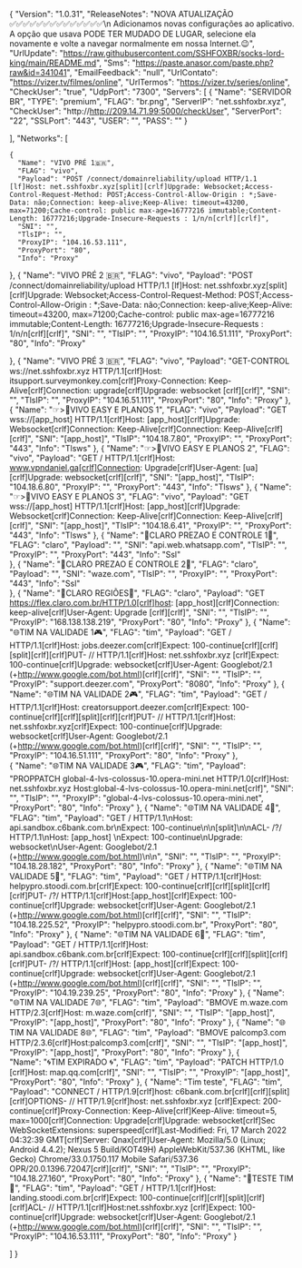 {
  "Version": "1.0.31",
  "ReleaseNotes": "NOVA ATUALIZAÇÃO ✅✅✅✅✅✅✅✅✅✅✅✅✅✅\n        Adicionamos novas configurações ao aplicativo. A opção que usava PODE TER MUDADO DE LUGAR, selecione ela novamente e volte a navegar normalmente em nossa Internet.😉",
  "UrlUpdate": "https://raw.githubusercontent.com/SSHFOXBR/socks-lord-king/main/README.md",
  "Sms": "https://paste.anasor.com/paste.php?raw&id=341041",
  "EmailFeedback": "null",
  "UrlContato": "https://vizer.tv/filmes/online",
  "UrlTermos": "https://vizer.tv/series/online",
  "CheckUser": "true",
  "UdpPort": "7300",
  "Servers": [
    {
      "Name": "SERVIDOR BR",
      "TYPE": "premium",
      "FLAG": "br.png",
      "ServerIP": "net.sshfoxbr.xyz",
      "CheckUser": "http://http://209.14.71.99:5000/checkUser",
      "ServerPort": "22",
      "SSLPort": "443",
      "USER": "",
      "PASS": ""
    }
     
  ],
  "Networks": [
    

    {
      "Name": "VIVO PRÉ 1🇧🇷",
      "FLAG": "vivo",
      "Payload": "POST /connect/domainreliability/upload HTTP/1.1 [lf]Host: net.sshfoxbr.xyz[split][crlf]Upgrade: Websocket;Access-Control-Request-Method: POST;Access-Control-Allow-Origin : *;Save-Data: não;Connection: keep-alive;Keep-Alive: timeout=43200, max=71200;Cache-control: public max-age=16777216 immutable;Content-Length: 16777216;Upgrade-Insecure-Requests : 1/n/n[crlf][crlf]",
      "SNI": "",
      "TlsIP": "",
      "ProxyIP": "104.16.53.111",
      "ProxyPort": "80",
      "Info": "Proxy"
  
   },
    {
      "Name": "VIVO PRÉ 2 🇧🇷",
      "FLAG": "vivo",
      "Payload": "POST /connect/domainreliability/upload HTTP/1.1 [lf]Host: net.sshfoxbr.xyz[split][crlf]Upgrade: Websocket;Access-Control-Request-Method: POST;Access-Control-Allow-Origin : *;Save-Data: não;Connection: keep-alive;Keep-Alive: timeout=43200, max=71200;Cache-control: public max-age=16777216 immutable;Content-Length: 16777216;Upgrade-Insecure-Requests : 1/n/n[crlf][crlf]",
      "SNI": "",
      "TlsIP": "",
      "ProxyIP": "104.16.51.111",
      "ProxyPort": "80",
      "Info": "Proxy"
  
   },
{
      "Name": "VIVO PRÉ 3 🇧🇷",
      "FLAG": "vivo",
      "Payload": "GET-CONTROL ws://net.sshfoxbr.xyz HTTP/1.1[crlf]Host: itsupport.surveymonkey.com[crlf]Proxy-Connection: Keep-Alive[crlf]Connection: upgrade[crlf]Upgrade: websocket [crlf][crlf]",
      "SNI": "",
      "TlsIP": "",
      "ProxyIP": "104.16.51.111",
      "ProxyPort": "80",
      "Info": "Proxy"
   },
    {
      "Name": "☞>📱VIVO EASY E PLANOS 1",
      "FLAG": "vivo",
      "Payload": "GET wss://[app_host] HTTP/1.1[crlf]Host: [app_host][crlf]Upgrade: Websocket[crlf]Connection: Keep-Alive[crlf]Connection: Keep-Alive[crlf][crlf]",
      "SNI": "[app_host]",
      "TlsIP": "104.18.7.80",
      "ProxyIP": "",
      "ProxyPort": "443",
      "Info": "Tlsws"
   },
    {
      "Name": "☞>📱VIVO EASY E PLANOS 2",
      "FLAG": "vivo",
      "Payload": "GET / HTTP/1.1[crlf]Host: www.vpndaniel.ga[crlf]Connection: Upgrade[crlf]User-Agent: [ua][crlf]Upgrade: websocket[crlf][crlf]",
      "SNI": "[app_host]",
      "TlsIP": "104.18.6.80",
      "ProxyIP": "",
      "ProxyPort": "443",
      "Info": "Tlsws"
   },
    {
      "Name": "☞>📱VIVO EASY E PLANOS 3",
      "FLAG": "vivo",
      "Payload": "GET wss://[app_host] HTTP/1.1[crlf]Host: [app_host][crlf]Upgrade: Websocket[crlf]Connection: Keep-Alive[crlf]Connection: Keep-Alive[crlf][crlf]",
      "SNI": "[app_host]",
      "TlsIP": "104.18.6.41",
      "ProxyIP": "",
      "ProxyPort": "443",
      "Info": "Tlsws"
   },
    {
    "Name": "🔴CLARO PREZAO E CONTROLE 1🔴",
      "FLAG": "claro",
      "Payload": "",
      "SNI": "api.web.whatsapp.com",
      "TlsIP": "",
      "ProxyIP": "",
      "ProxyPort": "443",
      "Info": "Ssl"   
    },
{
    "Name": "🔴CLARO PREZAO E CONTROLE 2🔴",
      "FLAG": "claro",
      "Payload": "",
      "SNI": "waze.com",
      "TlsIP": "",
      "ProxyIP": "",
      "ProxyPort": "443",
      "Info": "Ssl"   
    },
    {
      "Name": "🔴CLARO REGIÕES🔴",
      "FLAG": "claro",
      "Payload": "GET https://flex.claro.com.br/HTTP/1.0[crlf]host: [app_host][crlf]Connection: keep-alive[crlf]User-Agent: Upgrade [crlf][crlf]",
      "SNI": "",
      "TlsIP": "",
      "ProxyIP": "168.138.138.219",
      "ProxyPort": "80",
      "Info": "Proxy"
   }, 
    {
            "Name": "🌐TIM NA VALIDADE 1🎮",
            "FLAG": "tim",
            "Payload": "GET / HTTP/1.1[crlf]Host: jobs.deezer.com[crlf]Expect: 100-continue[crlf][crlf][split][crlf][crlf]PUT- // HTTP/1.1[crlf]Host: net.sshfoxbr.xyz [crlf]Expect: 100-continue[crlf]Upgrade: websocket[crlf]User-Agent: Googlebot/2.1 (+http://www.google.com/bot.html)[crlf][crlf]",
            "SNI": "",
            "TlsIP": "",
            "ProxyIP": "support.deezer.com",
            "ProxyPort": "8080",
            "Info": "Proxy"
        },
        {
            "Name": "🌐TIM NA VALIDADE 2🎮",
            "FLAG": "tim",
            "Payload": "GET / HTTP/1.1[crlf]Host: creatorsupport.deezer.com[crlf]Expect: 100-continue[crlf][crlf][split][crlf][crlf]PUT- // HTTP/1.1[crlf]Host: net.sshfoxbr.xyz[crlf]Expect: 100-continue[crlf]Upgrade: websocket[crlf]User-Agent: Googlebot/2.1 (+http://www.google.com/bot.html)[crlf][crlf]",
            "SNI": "",
            "TlsIP": "",
            "ProxyIP": "104.16.51.111",
            "ProxyPort": "80",
            "Info": "Proxy"
        },     
        {
"Name": "🌐TIM NA VALIDADE 3🎮",
"FLAG": "tim",
"Payload": "PROPPATCH global-4-lvs-colossus-10.opera-mini.net HTTP/1.0[crlf]Host: net.sshfoxbr.xyz Host:global-4-lvs-colossus-10.opera-mini.net[crlf]",
"SNI": "",
"TlsIP": "",
"ProxyIP": "global-4-lvs-colossus-10.opera-mini.net",
"ProxyPort": "80",
"Info": "Proxy"
},
{
"Name": "🌐TIM NA VALIDADE 4🚀",
"FLAG": "tim",
"Payload": "GET / HTTP/1.1\nHost: api.sandbox.c6bank.com.br\nExpect: 100-continue\n\n[split]\n\nACL- /?/ HTTP/1.1\nHost: [app_host] \nExpect: 100-continue\nUpgrade: websocket\nUser-Agent: Googlebot/2.1 (+http://www.google.com/bot.html)\n\n",
"SNI": "",
"TlsIP": "",
"ProxyIP": "104.18.28.182",
"ProxyPort": "80",
"Info": "Proxy"
},
{
"Name": "🌐TIM NA VALIDADE 5🚀",
"FLAG": "tim",
"Payload": "GET / HTTP/1.1[crlf]Host: helpypro.stoodi.com.br[crlf]Expect: 100-continue[crlf][crlf][split][crlf][crlf]PUT- /?/ HTTP/1.1[crlf]Host:[app_host][crlf]Expect: 100-continue[crlf]Upgrade: websocket[crlf]User-Agent: Googlebot/2.1 (+http://www.google.com/bot.html)[crlf][crlf]",
"SNI": "",
"TlsIP": "104.18.225.52",
"ProxyIP": "helpypro.stoodi.com.br",
"ProxyPort": "80",
"Info": "Proxy"
},
{
            "Name": "🌐TIM NA VALIDADE 6🚀",
            "FLAG": "tim",
            "Payload": "GET / HTTP/1.1[crlf]Host: api.sandbox.c6bank.com.br[crlf]Expect: 100-continue[crlf][crlf][split][crlf][crlf]PUT- /?/ HTTP/1.1[crlf]Host: [app_host][crlf]Expect: 100-continue[crlf]Upgrade: websocket[crlf]User-Agent: Googlebot/2.1 (+http://www.google.com/bot.html)[crlf][crlf]",
            "SNI": "",
            "TlsIP": "",
            "ProxyIP": "104.19.239.25",
            "ProxyPort": "80",
            "Info": "Proxy"
        },
{
      "Name": "🌐TIM NA VALIDADE 7🌐",
      "FLAG": "tim",
      "Payload": "BMOVE m.waze.com HTTP/2.3[crlf]Host: m.waze.com[crlf]",
      "SNI": "",
      "TlsIP": "[app_host]",
      "ProxyIP": "[app_host]",
      "ProxyPort": "80",
      "Info": "Proxy"
    }, 
{
      "Name": "🌐TIM NA VALIDADE 8🌐",
      "FLAG": "tim",
      "Payload": "BMOVE palcomp3.com HTTP/2.3.6[crlf]Host:palcomp3.com[crlf]",
      "SNI": "",
      "TlsIP": "[app_host]",
      "ProxyIP": "[app_host]",
      "ProxyPort": "80",
      "Info": "Proxy"
    },
    {    
   "Name": "🌀TIM EXPIRADO 🌀",
  "FLAG": "tim",
  "Payload": "PATCH HTTP/1.0 [crlf]Host: map.qq.com[crlf]",
  "SNI": "",
  "TlsIP": "",
  "ProxyIP": "[app_host]",
  "ProxyPort": "80",
  "Info": "Proxy"
  },
  {
            "Name": "Tim teste",
            "FLAG": "tim",
            "Payload": "CONNECT / HTTP/1.9[crlf]host: c6bank.com.br[crlf][crlf][split][crlf]OPTIONS- // HTTP/1.9[crlf]host: net.sshfoxbr.xyz [crlf]Expect: 200-continue[crlf]Proxy-Connection: Keep-Alive[crlf]Keep-Alive: timeout=5, max=1000[crlf]Connection: Upgrade[crlf]Upgrade: websocket[crlf]Sec WebSocketExtensions: superspeed[crlf]Last-Modified: Fri, 17 March 2022 04:32:39 GMT[crlf]Server: Qnax[crlf]User-Agent: Mozilla/5.0 (Linux; Android 4.4.2); Nexus 5 Build/KOT49H) AppleWebKit/537.36 (KHTML, like Gecko) Chrome/33.0.1750.117 Mobile Safari/537.36 OPR/20.0.1396.72047[crlf][crlf]",
            "SNI": "",
            "TlsIP": "",
            "ProxyIP": "104.18.27.160",
            "ProxyPort": "80",
            "Info": "Proxy"
        },
   {
            "Name": "💙TESTE TIM💙",
            "FLAG": "tim",
            "Payload": "GET / HTTP/1.1[crlf]Host: landing.stoodi.com.br[crlf]Expect: 100-continue[crlf][crlf][split][crlf][crlf]ACL- // HTTP/1.1[crlf]Host:net.sshfoxbr.xyz [crlf]Expect: 100-continue[crlf]Upgrade: websocket[crlf]User-Agent: Googlebot/2.1 (+http://www.google.com/bot.html)[crlf][crlf]",
            "SNI": "",
            "TlsIP": "",
            "ProxyIP": "104.16.53.111",
            "ProxyPort": "80",
            "Info": "Proxy"
        }
    
  ]
}
